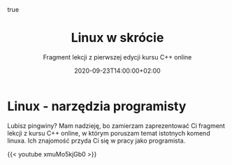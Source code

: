 ﻿---
title: "Linux w skrócie"
subtitle: "Fragment lekcji z pierwszej edycji kursu C++ online"
date: 2020-09-23T14:00:00+02:00
draft: false
author: ""
authorLink: ""
description: ""
summary: ""
url: "/post/linux-w-skrocie"

tags: ["c++", "kurs online", "narzędzia", "linux"]
categories: ["Post", "Kurs C++ online", "W skrócie"]
keywords: ["nauka linuxa", "podstawy linuxa", "tutorial linux"]
hiddenFromHomePage: false
hiddenFromSearch: false

featuredImage: "featured.png"
featuredImagePreview: "/post/linux-w-skrocie/featured.png"

toc:
  enable: false
math:
  enable: false
lightgallery: false
share:
  enable: true
comment:
  enable: true
license: ""
---

# Linux - narzędzia programisty

Lubisz pingwiny? Mam nadzieję, bo zamierzam zaprezentować Ci fragment lekcji z kursu C++ online, w którym poruszam temat istotnych komend linuxa. Ich znajomość przyda Ci się w pracy jako programista.

{{< youtube xmuMo5kjGb0 >}}
